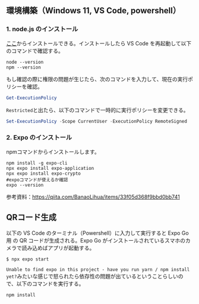 ## 環境構築（Windows 11, VS Code, powershell）
### 1. node.js のインストール
[ここ](https://nodejs.org/ja/)からインストールできる。インストールしたら VS Code を再起動して以下のコマンドで確認する。

```powershell:node.jsのインストールが完了したか確認
node --version
npm --version
```
もし確認の際に権限の問題が生じたら、次のコマンドを入力して、現在の実行ポリシーを確認。
```powershell
Get-ExecutionPolicy
```

`Restricted`と出たら、以下のコマンドで一時的に実行ポリシーを変更できる。
```powershell
Set-ExecutionPolicy -Scope CurrentUser -ExecutionPolicy RemoteSigned
```

### 2. Expo のインストール
npmコマンドからインストールします。
```powershell:Expoのインストール
npm install -g expo-cli
npx expo install expo-application
npx expo install expo-crypto
#expoコマンドが使えるか確認
expo --version
```

参考資料：https://qiita.com/BanaoLihua/items/33f05d368f9bbd0bb741

## QRコード生成
以下の VS Code のターミナル（Powershell）に入力して実行すると Expo Go 用 の QR コードが生成される。Expo Go がインストールされているスマホのカメラで読み込めばアプリが起動する。

```
$ npx expo start
```
`Unable to find expo in this project - have you run yarn / npm install yet?`みたいな感じで怒られたら依存性の問題が出ているということらしいので、以下のコマンドを実行する。
```powershell
npm install
```